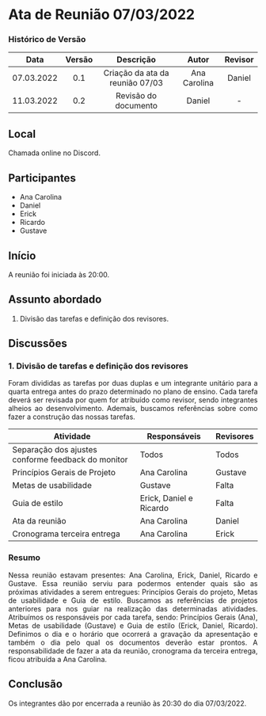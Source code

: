 # Ata de Reunião 07/03/2022


### Histórico de Versão

|  Data  | Versão | Descrição | Autor | Revisor |
| :----: | :----: | :-------: | :---: | :--------:|
| 07.03.2022 | 0.1 | Criação da ata da reunião 07/03 | Ana Carolina | Daniel | 
| 11.03.2022 | 0.2 | Revisão do documento | Daniel | - | 

## Local

Chamada online no Discord.

## Participantes
- Ana Carolina
- Daniel
- Erick
- Ricardo
- Gustave

## Início

A reunião foi iniciada às 20:00.

## Assunto abordado

1. Divisão das tarefas e definição dos revisores.

## Discussões

### 1. Divisão de tarefas e definição dos revisores
<p style="text-align: justify;">Foram divididas as tarefas por duas duplas e um integrante unitário para a quarta entrega antes do prazo determinado no plano de ensino. Cada tarefa deverá ser revisada por quem for atribuído como revisor, sendo integrantes alheios ao desenvolvimento. Ademais, buscamos referências sobre como fazer a construção das nossas tarefas.
</p>

| Atividade | Responsáveis | Revisores |
|--|--|--|
| Separação dos ajustes conforme feedback do monitor  | Todos | Todos |
| Princípios Gerais de Projeto | Ana Carolina  | Gustave |
| Metas de usabilidade | Gustave |  Falta |
| Guia de estilo | Erick, Daniel e Ricardo | Falta |
| Ata da reunião | Ana Carolina | Daniel |
| Cronograma terceira entrega | Ana Carolina | Erick |

### Resumo
<p style="text-align: justify;">
Nessa reunião estavam presentes: Ana Carolina, Erick, Daniel, Ricardo e Gustave. Essa reunião serviu para podermos entender quais são as próximas atividades a serem entregues: Princípios Gerais do projeto, Metas de usabilidade e Guia de estilo. Buscamos as referências de projetos anteriores para nos guiar na realização das determinadas atividades. Atribuímos os responsáveis por cada tarefa, sendo: Princípios Gerais (Ana), Metas de usabilidade (Gustave) e Guia de estilo (Erick, Daniel, Ricardo). Definimos o dia e o horário que ocorrerá a gravação da apresentação e também o dia pelo qual os documentos deverão estar prontos. A responsabilidade de fazer a ata da reunião, cronograma da terceira entrega, ficou atribuída a Ana Carolina.
</p>

## Conclusão
Os integrantes dão por encerrada a reunião às 20:30 do dia 07/03/2022.
